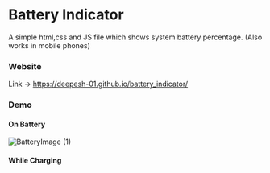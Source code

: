 # Battery Indicator
A simple html,css and JS file which shows system battery percentage.
(Also works in mobile phones)

### Website
Link -> https://deepesh-01.github.io/battery_indicator/

### Demo

#### On Battery 
![BatteryImage (1)](https://user-images.githubusercontent.com/60640528/135710928-e0a54272-cf02-4ff7-891d-a8e1435d6147.png)

#### While Charging

